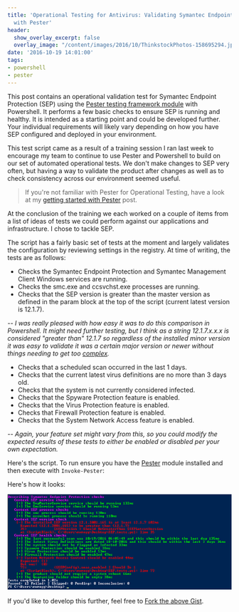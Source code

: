 ```yaml
---
title: 'Operational Testing for Antivirus: Validating Symantec Endpoint Protection
  with Pester'
header:
  show_overlay_excerpt: false
  overlay_image: "/content/images/2016/10/ThinkstockPhotos-158695294.jpg"
date: '2016-10-19 14:01:00'
tags:
- powershell
- pester
---
```

This post contains an operational validation test for Symantec Endpoint Protection (SEP) using the [Pester testing framework module](https://github.com/pester/Pester) with Powershell. It performs a few basic checks to ensure SEP is running and healthy. It is intended as a starting point and could be developed further. Your individual requirements will likely vary depending on how you have SEP configured and deployed in your environment.

This test script came as a result of a training session I ran last week to encourage my team to continue to use Pester and Powershell to build on our set of automated operational tests. We don't make changes to SEP very often, but having a way to validate the product after changes as well as to check consistency across our environment seemed useful.

> If you're not familiar with Pester for Operational Testing, have a look at my [getting started with Pester](http://wragg.io/getting-started-with-pester-for-operational-testing/) post.

At the conclusion of the training we each worked on a couple of items from a list of ideas of tests we could perform against our applications and infrastructure. I chose to tackle SEP.

The script has a fairly basic set of tests at the moment and largely validates the configuration by reviewing settings in the registry. At time of writing, the tests are as follows:

- Checks the Symantec Endpoint Protection and Symantec Management Client Windows services are running.
- Checks the smc.exe and ccsvchst.exe processes are running.
- Checks that the SEP version is greater than the master version as defined in the param block at the top of the script (current latest version is 12.1.7).

*-- I was really pleased with how easy it was to do this comparison in Powershell. It might need further testing, but I think as a string 12.1.7.x.x.x is considered "greater than" 12.1.7 so regardless of the installed minor version it was easy to validate it was a certain major version or newer without things needing to get too [complex](http://www.regular-expressions.info/).*

- Checks that a scheduled scan occurred in the last 1 days.
- Checks that the current latest virus definitions are no more than 3 days old.
- Checks that the system is not currently considered infected.
- Checks that the Spyware Protection feature is enabled.
- Checks that the Virus Protection feature is enabled.
- Checks that Firewall Protection feature is enabled.
- Checks that the System Network Access feature is enabled.

*-- Again, your feature set might vary from this, so you could modify the expected results of these tests to either be enabled or disabled per your own expectation.*

Here's the script. To run ensure you have the [Pester](https://github.com/pester/Pester) module installed and then execute with `Invoke-Pester`:

<script src="https://gist.github.com/markwragg/5904856087b73857756e5b5ac0250f5b.js"></script>

Here's how it looks:

![](/content/images/2016/10/SEP-Pester-Tests.png)

If you'd like to develop this further, feel free to [Fork the above Gist](https://gist.github.com/markwragg/5904856087b73857756e5b5ac0250f5b#file-sep-tests-ps1).
